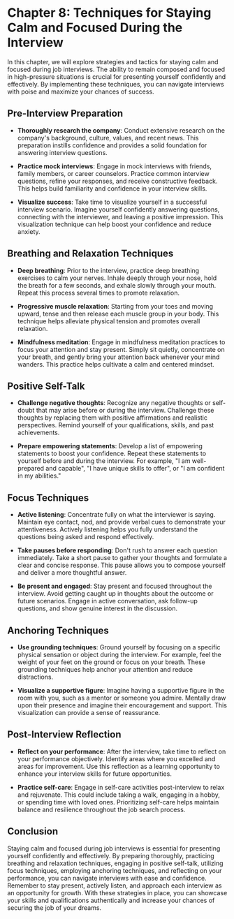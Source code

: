 Chapter 8: Techniques for Staying Calm and Focused During the Interview
=======================================================================

In this chapter, we will explore strategies and tactics for staying calm and focused during job interviews. The ability to remain composed and focused in high-pressure situations is crucial for presenting yourself confidently and effectively. By implementing these techniques, you can navigate interviews with poise and maximize your chances of success.

Pre-Interview Preparation
-------------------------

* **Thoroughly research the company**: Conduct extensive research on the company's background, culture, values, and recent news. This preparation instills confidence and provides a solid foundation for answering interview questions.

* **Practice mock interviews**: Engage in mock interviews with friends, family members, or career counselors. Practice common interview questions, refine your responses, and receive constructive feedback. This helps build familiarity and confidence in your interview skills.

* **Visualize success**: Take time to visualize yourself in a successful interview scenario. Imagine yourself confidently answering questions, connecting with the interviewer, and leaving a positive impression. This visualization technique can help boost your confidence and reduce anxiety.

Breathing and Relaxation Techniques
-----------------------------------

* **Deep breathing**: Prior to the interview, practice deep breathing exercises to calm your nerves. Inhale deeply through your nose, hold the breath for a few seconds, and exhale slowly through your mouth. Repeat this process several times to promote relaxation.

* **Progressive muscle relaxation**: Starting from your toes and moving upward, tense and then release each muscle group in your body. This technique helps alleviate physical tension and promotes overall relaxation.

* **Mindfulness meditation**: Engage in mindfulness meditation practices to focus your attention and stay present. Simply sit quietly, concentrate on your breath, and gently bring your attention back whenever your mind wanders. This practice helps cultivate a calm and centered mindset.

Positive Self-Talk
------------------

* **Challenge negative thoughts**: Recognize any negative thoughts or self-doubt that may arise before or during the interview. Challenge these thoughts by replacing them with positive affirmations and realistic perspectives. Remind yourself of your qualifications, skills, and past achievements.

* **Prepare empowering statements**: Develop a list of empowering statements to boost your confidence. Repeat these statements to yourself before and during the interview. For example, "I am well-prepared and capable", "I have unique skills to offer", or "I am confident in my abilities."

Focus Techniques
----------------

* **Active listening**: Concentrate fully on what the interviewer is saying. Maintain eye contact, nod, and provide verbal cues to demonstrate your attentiveness. Actively listening helps you fully understand the questions being asked and respond effectively.

* **Take pauses before responding**: Don't rush to answer each question immediately. Take a short pause to gather your thoughts and formulate a clear and concise response. This pause allows you to compose yourself and deliver a more thoughtful answer.

* **Be present and engaged**: Stay present and focused throughout the interview. Avoid getting caught up in thoughts about the outcome or future scenarios. Engage in active conversation, ask follow-up questions, and show genuine interest in the discussion.

Anchoring Techniques
--------------------

* **Use grounding techniques**: Ground yourself by focusing on a specific physical sensation or object during the interview. For example, feel the weight of your feet on the ground or focus on your breath. These grounding techniques help anchor your attention and reduce distractions.

* **Visualize a supportive figure**: Imagine having a supportive figure in the room with you, such as a mentor or someone you admire. Mentally draw upon their presence and imagine their encouragement and support. This visualization can provide a sense of reassurance.

Post-Interview Reflection
-------------------------

* **Reflect on your performance**: After the interview, take time to reflect on your performance objectively. Identify areas where you excelled and areas for improvement. Use this reflection as a learning opportunity to enhance your interview skills for future opportunities.

* **Practice self-care**: Engage in self-care activities post-interview to relax and rejuvenate. This could include taking a walk, engaging in a hobby, or spending time with loved ones. Prioritizing self-care helps maintain balance and resilience throughout the job search process.

Conclusion
----------

Staying calm and focused during job interviews is essential for presenting yourself confidently and effectively. By preparing thoroughly, practicing breathing and relaxation techniques, engaging in positive self-talk, utilizing focus techniques, employing anchoring techniques, and reflecting on your performance, you can navigate interviews with ease and confidence. Remember to stay present, actively listen, and approach each interview as an opportunity for growth. With these strategies in place, you can showcase your skills and qualifications authentically and increase your chances of securing the job of your dreams.
